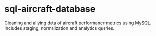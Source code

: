 # sql-aircraft-database
Cleaning and allying data of aircraft performance metrics using MySQL. Includes staging, normalization and analytics queries.
